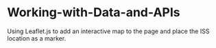 # Working-with-Data-and-APIs
Using Leaflet.js to add an interactive map to the page and place the ISS location as a marker.
